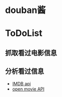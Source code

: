 # douban酱

# ToDoList

## 抓取看过电影信息

## 分析看过信息

- [IMDB api](https://stackoverflow.com/questions/1966503/does-imdb-provide-an-api)
- [open movie API](https://www.omdbapi.com/)
